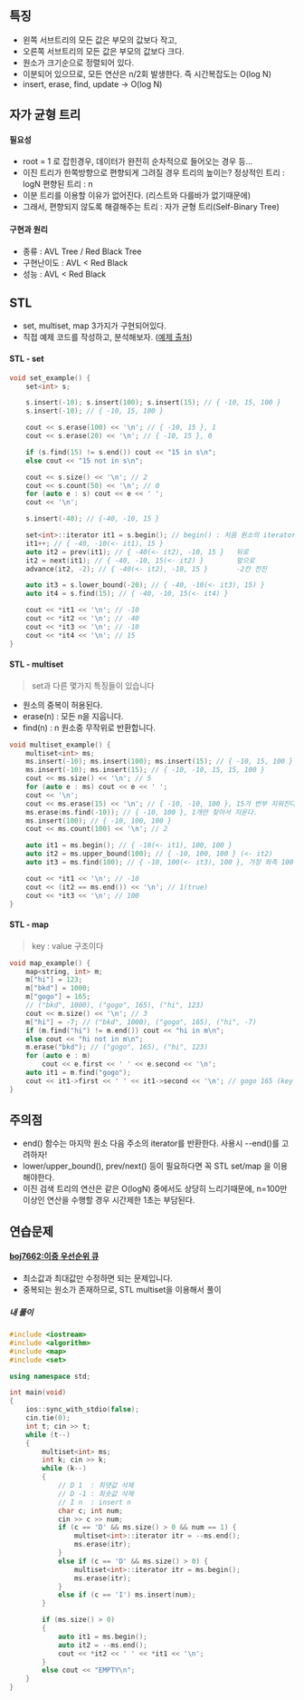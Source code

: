 ## 특징
- 왼쪽 서브트리의 모든 값은 부모의 값보다 작고, 
- 오른쪽 서브트리의 모든 값은 부모의 값보다 크다.
- 원소가 크기순으로 정렬되어 있다.
- 이분되어 있으므로, 모든 연산은 n/2회 발생한다. 즉 시간복잡도는 O(log N)
- insert, erase, find, update -> O(log N)
## 자가 균형 트리
#### 필요성
 - root = 1 로 잡힌경우, 데이터가 완전히 순차적으로 들어오는 경우 등... 
 - 이진 트리가 한쪽방향으로 편향되게 그려질 경우 트리의 높이는?
	 정상적인 트리 : logN
	 편향된 트리 : n
- 이분 트리를 이용할 이유가 없어진다. (리스트와 다를바가 없기때문에)
- 그래서, 편향되지 않도록 해결해주는 트리 : 자가 균형 트리(Self-Binary Tree)
#### 구현과 원리
- 종류 : AVL Tree / Red Black Tree
- 구현난이도 : AVL < Red Black
- 성능 : AVL < Red Black
	 
## STL
- set, multiset, map 3가지가 구현되어있다.
- 직접 예제 코드를 작성하고, 분석해보자. ([예제 출처](https://blog.encrypted.gg/1013))
#### STL - set
```cpp
void set_example() {
	set<int> s;

	s.insert(-10); s.insert(100); s.insert(15); // { -10, 15, 100 }
	s.insert(-10); // { -10, 15, 100 }

	cout << s.erase(100) << '\n'; // { -10, 15 }, 1
	cout << s.erase(20) << '\n'; // { -10, 15 }, 0

	if (s.find(15) != s.end()) cout << "15 in s\n";
	else cout << "15 not in s\n";

	cout << s.size() << '\n'; // 2
	cout << s.count(50) << '\n'; // 0
	for (auto e : s) cout << e << ' ';
	cout << '\n';

	s.insert(-40); // {-40, -10, 15 }

	set<int>::iterator it1 = s.begin(); // begin() : 처음 원소의 iterator 반환
	it1++; // { -40, -10(<- it1), 15 }
	auto it2 = prev(it1); // { -40(<- it2), -10, 15 }	뒤로
	it2 = next(it1); // { -40, -10, 15(<- it2) }		앞으로
	advance(it2, -2); // { -40(<- it2), -10, 15 }		-2칸 전진

	auto it3 = s.lower_bound(-20); // { -40, -10(<- it3), 15) }
	auto it4 = s.find(15); // { -40, -10, 15(<- it4) }

	cout << *it1 << '\n'; // -10
	cout << *it2 << '\n'; // -40
	cout << *it3 << '\n'; // -10
	cout << *it4 << '\n'; // 15
}
```
#### STL - multiset
> set과 다른 몇가지 특징들이 있습니다
- 원소의 중복이 허용된다.
- erase(n) : 모든 n을 지웁니다.
- find(n) : n 원소중 무작위로 반환합니다.
```cpp
void multiset_example() {
	multiset<int> ms;
	ms.insert(-10); ms.insert(100); ms.insert(15); // { -10, 15, 100 }
	ms.insert(-10); ms.insert(15); // { -10, -10, 15, 15, 100 }
	cout << ms.size() << '\n'; // 5
	for (auto e : ms) cout << e << ' ';
	cout << '\n';
	cout << ms.erase(15) << '\n'; // { -10, -10, 100 }, 15가 번부 지워진다.
	ms.erase(ms.find(-10)); // { -10, 100 }, 1개만 찾아서 지운다.
	ms.insert(100); // { -10, 100, 100 }
	cout << ms.count(100) << '\n'; // 2

	auto it1 = ms.begin(); // { -10(<- it1), 100, 100 }
	auto it2 = ms.upper_bound(100); // { -10, 100, 100 } (<- it2)
	auto it3 = ms.find(100); // { -10, 100(<- it3), 100 }, 가장 좌측 100을 찾아준다

	cout << *it1 << '\n'; // -10
	cout << (it2 == ms.end()) << '\n'; // 1(true)
	cout << *it3 << '\n'; // 100
}
```
#### STL - map
> key : value 구조이다
```cpp
void map_example() {
	map<string, int> m;
	m["hi"] = 123;
	m["bkd"] = 1000;
	m["gogo"] = 165; 
	// ("bkd", 1000), ("gogo", 165), ("hi", 123)
	cout << m.size() << '\n'; // 3
	m["hi"] = -7; // ("bkd", 1000), ("gogo", 165), ("hi", -7)
	if (m.find("hi") != m.end()) cout << "hi in m\n";
	else cout << "hi not in m\n";
	m.erase("bkd"); // ("gogo", 165), ("hi", 123)
	for (auto e : m)
		cout << e.first << ' ' << e.second << '\n';
	auto it1 = m.find("gogo");
	cout << it1->first << ' ' << it1->second << '\n'; // gogo 165 (key : value)
}
```

## 주의점
- end() 함수는 마지막 원소 다음 주소의 iterator를 반환한다. 사용시 --end()를 고려하자!
- lower/upper_bound(), prev/next() 등이 필요하다면 꼭 STL set/map 을 이용해야한다.
- 이진 검색 트리의 연산은 같은 O(logN) 중에서도 상당히 느리기때문에, n=100만 이상인 연산을 수행할 경우 시간제한 1초는 부담된다.
## 연습문제
#### [boj7662:이중 우선순위 큐](https://www.acmicpc.net/problem/7662)
- 최소값과 최대값만 수정하면 되는 문제입니다.
- 중복되는 원소가 존재하므로, STL multiset을 이용해서 풀이
##### 내 풀이
```cpp
#include <iostream>
#include <algorithm>
#include <map>
#include <set>

using namespace std;

int main(void)
{
	ios::sync_with_stdio(false);
	cin.tie(0);
	int t; cin >> t;
	while (t--)
	{
		multiset<int> ms;
		int k; cin >> k;
		while (k--)
		{
			// D 1	: 최댓값 삭제
			// D -1 : 최솟값 삭제
			// I n	: insert n
			char c; int num;
			cin >> c >> num;
			if (c == 'D' && ms.size() > 0 && num == 1) {
				multiset<int>::iterator itr = --ms.end();
				ms.erase(itr);
			}
			else if (c == 'D' && ms.size() > 0) {
				multiset<int>::iterator itr = ms.begin();
				ms.erase(itr);
			}
			else if (c == 'I') ms.insert(num);
		}

		if (ms.size() > 0)
		{
			auto it1 = ms.begin();
			auto it2 = --ms.end();
			cout << *it2 << ' ' << *it1 << '\n';
		}
		else cout << "EMPTY\n";
	}
}
```